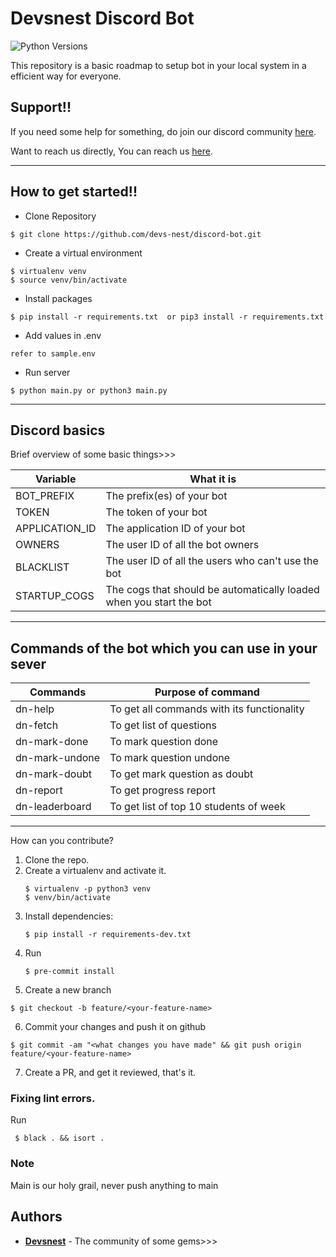 # Devsnest Discord Bot
![Python Versions](https://img.shields.io/badge/python-3.6%20%7C%203.7%20%7C%203.8-orange)

This repository is a basic roadmap to setup bot in your local system in a efficient way for everyone.

## Support!!

If you need some help for something, do join our discord community [here](https://discord.gg/ZUAJYjqD).

Want to reach us directly, You can reach us [here](https://devsnest.in/).

---------------------------------------------------------------------------------------------

## How to get started!!

* Clone Repository
```shell script
$ git clone https://github.com/devs-nest/discord-bot.git
```
* Create a virtual environment 
```
$ virtualenv venv
$ source venv/bin/activate
```

* Install packages
``` 
$ pip install -r requirements.txt  or pip3 install -r requirements.txt
```

* Add values in .env 
```
refer to sample.env
```
* Run server
```shell script
$ python main.py or python3 main.py
```
---------------------------------------------------------------------------------------------

## Discord basics

Brief overview of some basic things>>>

| Variable          | What it is                                                            |
| ------------------| ----------------------------------------------------------------------|
| BOT_PREFIX        | The prefix(es) of your bot                                            |
| TOKEN             | The token of your bot                                                 |
| APPLICATION_ID    | The application ID of your bot                                        |
| OWNERS            | The user ID of all the bot owners                                     |
| BLACKLIST         | The user ID of all the users who can't use the bot                    |
| STARTUP_COGS      | The cogs that should be automatically loaded when you start the bot   |
---------------------------------------------------------------------------------------------
## Commands of the bot which you can use in your sever

|  Commands         | Purpose of command                                                    |
| ------------------| ----------------------------------------------------------------------|
| dn-help           | To get all commands with its functionality                            |
| dn-fetch          | To get list of questions                                              |
| dn-mark-done      | To mark question done                                                 |
| dn-mark-undone    | To mark question undone                                               |
| dn-mark-doubt     | To get mark question as doubt                                         | 
| dn-report         | To get progress report                                                |
| dn-leaderboard    | To get list of top 10 students of week                                |
---------------------------------------------------------------------------------------------

How can you contribute?

1. Clone the repo.
2. Create a virtualenv and activate it.
   ```shell script
   $ virtualenv -p python3 venv
   $ venv/bin/activate
   ```
3. Install dependencies:
   ```shell script
   $ pip install -r requirements-dev.txt
   ```
4. Run
   ```shell script
   $ pre-commit install
   ```
5. Create a new branch
```shell script
$ git checkout -b feature/<your-feature-name>
```
6. Commit your changes and push it on github
```shell script
$ git commit -am "<what changes you have made" && git push origin feature/<your-feature-name>
```
7. Create a PR, and get it reviewed, that's it.

### Fixing lint errors.
Run
```shell script
 $ black . && isort .
```

### Note 
Main is our holy grail, never push anything to main

## Authors
* **[Devsnest](https://github.com/devs-nest)** - The community of some gems>>>
